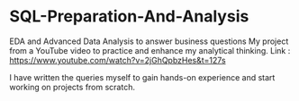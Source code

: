 # SQL-Preparation-And-Analysis
EDA and Advanced Data Analysis to answer business questions
My project from a YouTube video to practice and enhance my analytical thinking.
Link : https://www.youtube.com/watch?v=2jGhQpbzHes&t=127s 

I have written the queries myself to gain hands-on experience and start working on projects from scratch.
